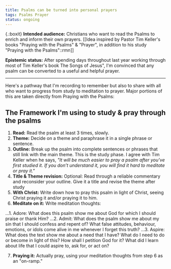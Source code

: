 ```yaml
---
title: Psalms can be turned into personal prayers
tags: Psalms Prayer
status: ongoing
---
```


{.:boxit}
**Intended audience:** Christians who want to read the Psalms to enrich and inform their own prayers. [[Idea inspired by Pastor Tim Keller's books "Praying with the Psalms" & "Prayer", in addition to his study "Praying with the Psalms"::rmn]]

**Epistemic status:** After spending days throughout last year working through most of Tim Keller's book The Songs of Jesus", I'm convinced that any psalm can be converted to a useful and helpful prayer.  

---

Here's a pathway that I'm recording to remember but also to share with all who want to progress from study to meditation to prayer. Major portions of this are taken directly from Praying with the Psalms:

## The Framework I'm using to study & pray through the psalms

1. **Read:** Read the psalm at least 3 times, slowly.
2. **Theme:** Decide on a theme and paraphrase it in a single phrase or sentence.
3. **Outline:** Break up the psalm into complete sentences or phrases that still link with the main theme. This is the study phase. I agree with Tim Keller when he says, *"It will be much easier to pray a psalm after you’ve first studied it. If you don’t understand it, you will find it hard to meditate or pray it."*
4. **Title & Theme revision:** Optional: Read through a reliable commentary and reconsider your outline. Give it a title and revise the theme after study
5. **With Christ:** Write down how to pray this psalm in light of Christ, seeing Christ praying it and/or praying it to him.
6. **Meditate on it:** Write meditation thoughts:

...1. Adore: What does this psalm show me about God for which I should praise or thank Him?
...2. Admit: What does the psalm show me about my sin that I should confess and repent of? What false attitudes, behaviour, emotions, or idols come alive in me whenever I forget this truth?
...3. Aspire: What does the text show me about a need that I have? What do I need to do or become in light of this? How shall I petition God for it? What did I learn about life that I could aspire to, ask for, or act on?

7. **Praying it:** Actually pray, using your meditation thoughts from step 6 as an "on-ramp."
